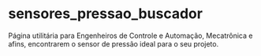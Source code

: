 # sensores_pressao_buscador
Página utilitária para Engenheiros de Controle e Automação, Mecatrônica e afins, encontrarem o sensor de pressão ideal para o seu projeto.
